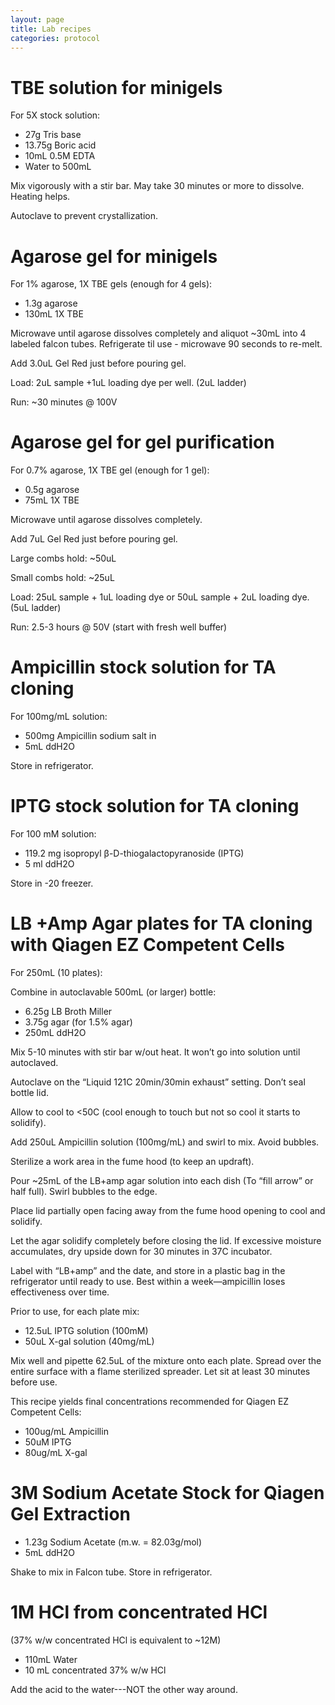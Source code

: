 ```yaml
---
layout: page
title: Lab recipes
categories: protocol
---
```


# TBE solution for minigels
For 5X stock solution:

  * 27g Tris base
  * 13.75g Boric acid
  * 10mL 0.5M EDTA
  * Water to 500mL

Mix vigorously with a stir bar. May take 30 minutes or more to dissolve. Heating helps.

Autoclave to prevent crystallization.

# Agarose gel for minigels
For 1% agarose, 1X TBE gels (enough for 4 gels):

  * 1.3g agarose
  * 130mL 1X TBE

Microwave until agarose dissolves completely and aliquot ~30mL into 4 labeled falcon tubes.  Refrigerate til use - microwave 90 seconds to re-melt.

Add 3.0uL Gel Red just before pouring gel.

Load: 2uL sample +1uL loading dye per well. (2uL ladder)

Run: ~30 minutes @ 100V

# Agarose gel for gel purification
For 0.7% agarose, 1X TBE gel (enough for 1 gel):

  * 0.5g agarose
  * 75mL 1X TBE

Microwave until agarose dissolves completely.

Add 7uL Gel Red just before pouring gel.

Large combs hold: ~50uL

Small combs hold: ~25uL

Load: 25uL sample + 1uL loading dye or 50uL sample + 2uL loading dye. (5uL ladder)

Run: 2.5-3 hours @ 50V (start with fresh well buffer)

# Ampicillin stock solution for TA cloning
For 100mg/mL solution:

  * 500mg Ampicillin sodium salt in
  * 5mL ddH2O

Store in refrigerator.

# IPTG stock solution for TA cloning
For 100 mM solution:

  * 119.2 mg isopropyl β-D-thiogalactopyranoside (IPTG)
  * 5 ml ddH2O

Store in -20 freezer.

# LB +Amp Agar plates for TA cloning with Qiagen EZ Competent Cells
For 250mL (10 plates):

Combine in autoclavable 500mL (or larger) bottle:
  * 6.25g LB Broth Miller
  * 3.75g agar (for 1.5% agar)
  * 250mL ddH2O

Mix 5-10 minutes with stir bar w/out heat. It won’t go into solution until autoclaved.

Autoclave on the “Liquid 121C 20min/30min exhaust” setting. Don’t seal bottle lid.

Allow to cool to <50C (cool enough to touch but not so cool it starts to solidify).

Add 250uL Ampicillin solution (100mg/mL) and swirl to mix. Avoid bubbles.

Sterilize a work area in the fume hood (to keep an updraft).

Pour ~25mL of the LB+amp agar solution into each dish (To “fill arrow” or half full). Swirl bubbles to the edge.

Place lid partially open facing away from the fume hood opening to cool and solidify.

Let the agar solidify completely before closing the lid. If excessive moisture accumulates, dry upside down for 30 minutes in 37C incubator.

Label with “LB+amp” and the date, and store in a plastic bag in the refrigerator until ready to use. Best within a week—ampicillin loses effectiveness over time.

Prior to use, for each plate mix:
  * 12.5uL IPTG solution (100mM)
  * 50uL X-gal solution (40mg/mL)

Mix well and pipette 62.5uL of the mixture onto each plate. Spread over the entire surface with a flame sterilized spreader. Let sit at least 30 minutes before use.

This recipe yields final concentrations recommended for Qiagen EZ Competent Cells:
  * 100ug/mL Ampicillin
  * 50uM IPTG
  * 80ug/mL X-gal

# 3M Sodium Acetate Stock for Qiagen Gel Extraction

  * 1.23g Sodium Acetate (m.w. = 82.03g/mol)
  * 5mL ddH2O

Shake to mix in Falcon tube. Store in refrigerator.

# 1M HCl from concentrated HCl

(37% w/w concentrated HCl is equivalent to ~12M)

  * 110mL Water
  * 10 mL concentrated 37% w/w HCl

Add the acid to the water---NOT the other way around.
